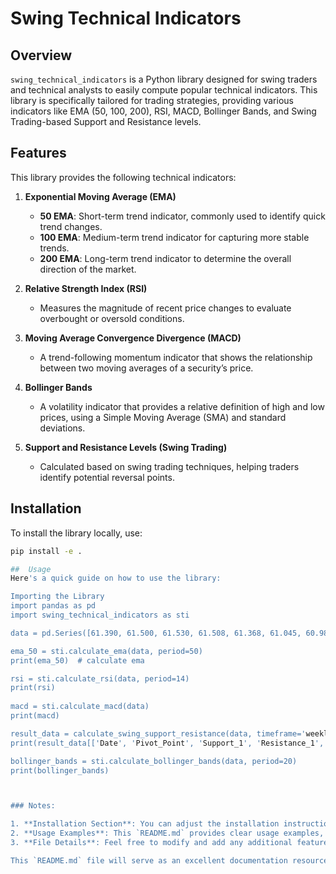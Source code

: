 # Swing Technical Indicators

## Overview

`swing_technical_indicators` is a Python library designed for swing traders and technical analysts to easily compute popular technical indicators. This library is specifically tailored for trading strategies, providing various indicators like EMA (50, 100, 200), RSI, MACD, Bollinger Bands, and Swing Trading-based Support and Resistance levels.

## Features

This library provides the following technical indicators:

1. **Exponential Moving Average (EMA)**
   - **50 EMA**: Short-term trend indicator, commonly used to identify quick trend changes.
   - **100 EMA**: Medium-term trend indicator for capturing more stable trends.
   - **200 EMA**: Long-term trend indicator to determine the overall direction of the market.

2. **Relative Strength Index (RSI)**
   - Measures the magnitude of recent price changes to evaluate overbought or oversold conditions.

3. **Moving Average Convergence Divergence (MACD)**
   - A trend-following momentum indicator that shows the relationship between two moving averages of a security’s price.

4. **Bollinger Bands**
   - A volatility indicator that provides a relative definition of high and low prices, using a Simple Moving Average (SMA) and standard deviations.

5. **Support and Resistance Levels (Swing Trading)**
   - Calculated based on swing trading techniques, helping traders identify potential reversal points.

## Installation

To install the library locally, use:

```bash
pip install -e .

##  Usage
Here's a quick guide on how to use the library:

Importing the Library
import pandas as pd
import swing_technical_indicators as sti

data = pd.Series([61.390, 61.500, 61.530, 61.508, 61.368, 61.045, 60.987])

ema_50 = sti.calculate_ema(data, period=50)
print(ema_50)  # calculate ema 

rsi = sti.calculate_rsi(data, period=14)
print(rsi)
 
macd = sti.calculate_macd(data)
print(macd)

result_data = calculate_swing_support_resistance(data, timeframe='weekly')
print(result_data[['Date', 'Pivot_Point', 'Support_1', 'Resistance_1', 'Support_2', 'Resistance_2']])

bollinger_bands = sti.calculate_bollinger_bands(data, period=20)
print(bollinger_bands)



### Notes:

1. **Installation Section**: You can adjust the installation instructions based on your use case.
2. **Usage Examples**: This `README.md` provides clear usage examples, making it easier for others to understand how to implement your library.
3. **File Details**: Feel free to modify and add any additional features or sections as per your requirement.

This `README.md` file will serve as an excellent documentation resource for anyone using your library. Let me know if you need more help!



